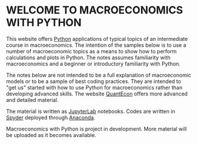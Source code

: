 # WELCOME TO MACROECONOMICS WITH PYTHON

This website offers [Python](https://www.python.org/) applications of typical topics of an intermediate course in macroeconomics. The intention of the samples below is to use a number of macroeconomic topics as a means to show how to perform calculations and plots in Python. The notes assumes familiarity with macroeconomics and a beginner or introductory familiarity with Python.

The notes below are not intended to be a full explanation of macroeconomic models or to be a sample of best coding practices. They are intended to "get us" started with how to use Python for macroeconomics rather than developing advanced skills. The website [QuantEcon](https://quantecon.org/) offers more advanced and detailed material.

The material is written as [JupyterLab](https://jupyter.org/) notebooks. Codes are written in [Spyder](https://www.spyder-ide.org/) deployed through [Anaconda](https://anaconda.org/).

Macroeconomics with Python is project in development. More material will be uploaded as it becomes available.
